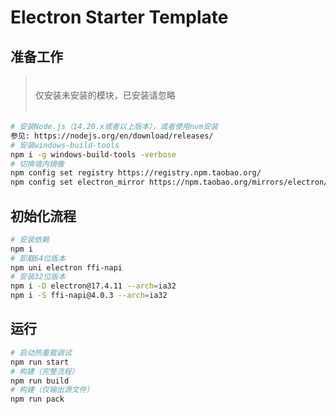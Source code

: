 # Electron Starter Template
## 准备工作
> 　<br/>
> 仅安装未安装的模块，已安装请忽略  
> 　<br/>
```bash
# 安装Node.js（14.20.x或者以上版本），或者使用nvm安装
参见: https://nodejs.org/en/download/releases/
# 安装windows-build-tools
npm i -g windows-build-tools -verbose
# 切换墙内镜像
npm config set registry https://registry.npm.taobao.org/
npm config set electron_mirror https://npm.taobao.org/mirrors/electron/
```

## 初始化流程
```bash
# 安装依赖
npm i 
# 卸载64位版本
npm uni electron ffi-napi
# 安装32位版本
npm i -D electron@17.4.11 --arch=ia32
npm i -S ffi-napi@4.0.3 --arch=ia32
```

## 运行
```bash
# 启动热重载调试
npm run start
# 构建（完整流程）
npm run build
# 构建（仅输出源文件）
npm run pack
```

